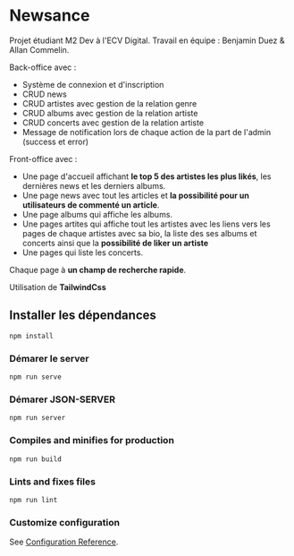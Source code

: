 # Newsance
Projet étudiant M2 Dev à l'ECV Digital.
Travail en équipe : 
Benjamin Duez & Allan Commelin.

Back-office avec : 
- Système de connexion et d'inscription
- CRUD news 
- CRUD artistes avec gestion de la relation genre
- CRUD albums avec gestion de la relation artiste
- CRUD concerts avec gestion de la relation artiste
- Message de notification lors de chaque action de la part de l'admin (success et error)

Front-office avec :
- Une page d'accueil affichant **le top 5 des artistes les plus likés**, les dernières news et les derniers albums. 
- Une page news avec tout les articles et **la possibilité pour un utilisateurs de commenté un article**.
- Une page albums qui affiche les albums.
- Une pages artites qui affiche tout les artistes avec les liens vers les pages de chaque artistes avec sa bio, la liste des ses albums et concerts ainsi que la **possibilité de liker un artiste**
- Une pages qui liste les concerts.

Chaque page à **un champ de recherche rapide**.

Utilisation de **TailwindCss**

## Installer les dépendances
```
npm install
```

### Démarer le server
```
npm run serve
```


### Démarer JSON-SERVER
```
npm run server
```

### Compiles and minifies for production
```
npm run build
```

### Lints and fixes files
```
npm run lint
```

### Customize configuration
See [Configuration Reference](https://cli.vuejs.org/config/).
